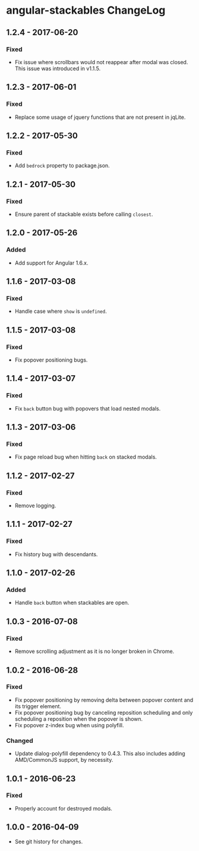 # angular-stackables ChangeLog

## 1.2.4 - 2017-06-20

### Fixed
- Fix issue where scrollbars would not reappear after modal was closed. This
  issue was introduced in v1.1.5.

## 1.2.3 - 2017-06-01

### Fixed
- Replace some usage of jquery functions that are not present in jqLite.

## 1.2.2 - 2017-05-30

### Fixed
- Add `bedrock` property to package.json.

## 1.2.1 - 2017-05-30

### Fixed
- Ensure parent of stackable exists before calling `closest`.

## 1.2.0 - 2017-05-26

### Added
- Add support for Angular 1.6.x.

## 1.1.6 - 2017-03-08

### Fixed
- Handle case where `show` is `undefined`.

## 1.1.5 - 2017-03-08

### Fixed
- Fix popover positioning bugs.

## 1.1.4 - 2017-03-07

### Fixed
- Fix `back` button bug with popovers that load nested modals.

## 1.1.3 - 2017-03-06

### Fixed
- Fix page reload bug when hitting `back` on stacked modals.

## 1.1.2 - 2017-02-27

### Fixed
- Remove logging.

## 1.1.1 - 2017-02-27

### Fixed
- Fix history bug with descendants.

## 1.1.0 - 2017-02-26

### Added
- Handle `back` button when stackables are open.

## 1.0.3 - 2016-07-08

### Fixed
- Remove scrolling adjustment as it is no longer broken in Chrome.

## 1.0.2 - 2016-06-28

### Fixed
- Fix popover positioning by removing delta between
  popover content and its trigger element.
- Fix popover positioning bug by canceling reposition
  scheduling and only scheduling a reposition when
  the popover is shown.
- Fix popover z-index bug when using polyfill.

### Changed
- Update dialog-polyfill dependency to 0.4.3. This also includes adding
  AMD/CommonJS support, by necessity.

## 1.0.1 - 2016-06-23

### Fixed
- Properly account for destroyed modals.

## 1.0.0 - 2016-04-09

- See git history for changes.
